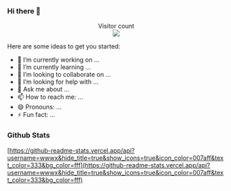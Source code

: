 ### Hi there 👋

<p align="center">
Visitor count<br>
<img src="https://profile-counter.glitch.me/TheWX/count.svg" />
</p>

<!--
**wwwx/wwwx** is a ✨ _special_ ✨ repository because its `README.md` (this file) appears on your GitHub profile.-->

Here are some ideas to get you started:

- 🔭 I’m currently working on ...
- 🌱 I’m currently learning ...
- 👯 I’m looking to collaborate on ...
- 🤔 I’m looking for help with ...
- 💬 Ask me about ...
- 📫 How to reach me: ...
- 😄 Pronouns: ...
- ⚡ Fun fact: ...



### Github Stats

[https://github-readme-stats.vercel.app/api?username=wwwx&hide_title=true&show_icons=true&icon_color=007aff&text_color=333&bg_color=fff](https://github-readme-stats.vercel.app/api?username=wwwx&hide_title=true&show_icons=true&icon_color=007aff&text_color=333&bg_color=fff)
